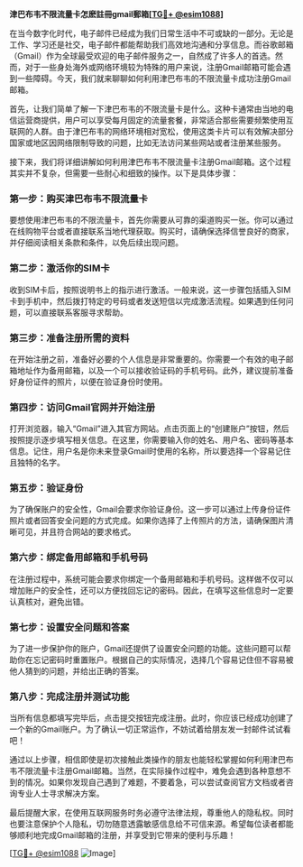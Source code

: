 **津巴布韦不限流量卡怎麽註冊gmail郵箱[[TG💪+ @esim1088](https://t.me/s/esim1088)]**

在当今数字化时代，电子邮件已经成为我们日常生活中不可或缺的一部分。无论是工作、学习还是社交，电子邮件都能帮助我们高效地沟通和分享信息。而谷歌邮箱（Gmail）作为全球最受欢迎的电子邮件服务之一，自然成了许多人的首选。然而，对于一些身处海外或网络环境较为特殊的用户来说，注册Gmail邮箱可能会遇到一些障碍。今天，我们就来聊聊如何利用津巴布韦的不限流量卡成功注册Gmail邮箱。

首先，让我们简单了解一下津巴布韦的不限流量卡是什么。这种卡通常由当地的电信运营商提供，用户可以享受每月固定的流量套餐，非常适合那些需要频繁使用互联网的人群。由于津巴布韦的网络环境相对宽松，使用这类卡片可以有效解决部分国家或地区因网络限制导致的问题，比如无法访问某些网站或者注册某些服务。

接下来，我们将详细讲解如何利用津巴布韦不限流量卡注册Gmail邮箱。这个过程其实并不复杂，但需要一些耐心和细致的操作。以下是具体步骤：

### 第一步：购买津巴布韦不限流量卡

要想使用津巴布韦的不限流量卡，首先你需要从可靠的渠道购买一张。你可以通过在线购物平台或者直接联系当地代理获取。购买时，请确保选择信誉良好的商家，并仔细阅读相关条款和条件，以免后续出现问题。

### 第二步：激活你的SIM卡

收到SIM卡后，按照说明书上的指示进行激活。一般来说，这一步骤包括插入SIM卡到手机中，然后拨打特定的号码或者发送短信以完成激活流程。如果遇到任何问题，可以直接联系客服寻求帮助。

### 第三步：准备注册所需的资料

在开始注册之前，准备好必要的个人信息是非常重要的。你需要一个有效的电子邮箱地址作为备用邮箱，以及一个可以接收验证码的手机号码。此外，建议提前准备好身份证件的照片，以便在验证身份时使用。

### 第四步：访问Gmail官网并开始注册

打开浏览器，输入“Gmail”进入其官方网站。点击页面上的“创建账户”按钮，然后按照提示逐步填写相关信息。在这里，你需要输入你的姓名、用户名、密码等基本信息。记住，用户名是你未来登录Gmail时使用的名称，所以要选择一个容易记住且独特的名字。

### 第五步：验证身份

为了确保账户的安全性，Gmail会要求你验证身份。这一步可以通过上传身份证件照片或者回答安全问题的方式完成。如果你选择了上传照片的方法，请确保图片清晰可见，并且符合网站的要求格式。

### 第六步：绑定备用邮箱和手机号码

在注册过程中，系统可能会要求你绑定一个备用邮箱和手机号码。这样做不仅可以增加账户的安全性，还可以方便找回忘记的密码。因此，在填写这些信息时一定要认真核对，避免出错。

### 第七步：设置安全问题和答案

为了进一步保护你的账户，Gmail还提供了设置安全问题的功能。这些问题可以帮助你在忘记密码时重置账户。根据自己的实际情况，选择几个容易记住但不容易被他人猜到的问题，并给出正确的答案。

### 第八步：完成注册并测试功能

当所有信息都填写完毕后，点击提交按钮完成注册。此时，你应该已经成功创建了一个新的Gmail账户。为了确认一切正常运作，不妨试着给朋友发一封邮件试试看吧！

通过以上步骤，相信即使是初次接触此类操作的朋友也能轻松掌握如何利用津巴布韦不限流量卡注册Gmail邮箱。当然，在实际操作过程中，难免会遇到各种意想不到的情况。如果你发现自己遇到了难题，不要着急，可以尝试查阅官方文档或者咨询专业人士寻求解决方案。

最后提醒大家，在使用互联网服务时务必遵守法律法规，尊重他人的隐私权。同时也要注意保护个人隐私，切勿随意透露敏感信息给不可信来源。希望每位读者都能够顺利地完成Gmail邮箱的注册，并享受到它带来的便利与乐趣！

[[TG💪+ @esim1088](https://t.me/s/esim1088) ![Image](https://i.postimg.cc/4NQfJmqS/Snipaste-2025-05-13-00-14-12.png)]
